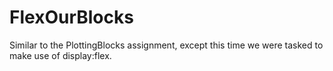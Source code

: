 # FlexOurBlocks

Similar to the PlottingBlocks assignment, except this time we were tasked to make use of display:flex.
